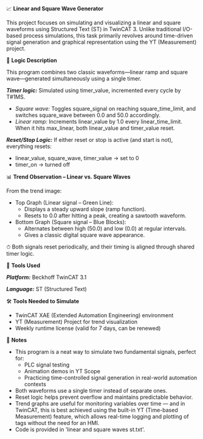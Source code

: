📈 **Linear and Square Wave Generator**

This project focuses on simulating and visualizing a linear and square waveforms using Structured Text (ST) in TwinCAT 3. Unlike traditional I/O-based process simulations, this task primarily revolves around time-driven signal generation and graphical representation using the YT (Measurement) project.

🧩 **Logic Description**

This program combines two classic waveforms—linear ramp and square wave—generated simultaneously using a single timer.

_**Timer logic:**_ Simulated using timer_value, incremented every cycle by T#1MS.
  - _Square wave:_ Toggles square_signal on reaching square_time_limit, and switches square_wave between 0.0 and 50.0 accordingly.
  - _Linear ramp:_ Increments linear_value by 1.0 every linear_time_limit. When it hits max_linear, both linear_value and timer_value reset.
    
**_Reset/Stop Logic:_** If either reset or stop is active (and start is not), everything resets:
  - linear_value, square_wave, timer_value → set to 0
  - timer_on → turned off

📊 **Trend Observation – Linear vs. Square Waves**

From the trend image:
- Top Graph (Linear signal – Green Line):
  - Displays a steady upward slope (ramp function).
  - Resets to 0.0 after hitting a peak, creating a sawtooth waveform.
- Bottom Graph (Square signal – Blue Blocks):
  - Alternates between high (50.0) and low (0.0) at regular intervals.
  - Gives a classic digital square wave appearance.
    
⏱ Both signals reset periodically, and their timing is aligned through shared timer logic.

🔧 **Tools Used**

_**Platform:**_ Beckhoff TwinCAT 3.1

_**Language:**_ ST (Structured Text)

🛠️ **Tools Needed to Simulate**

- TwinCAT XAE (Extended Automation Engineering) environment
- YT (Measurement) Project for trend visualization
- Weekly runtime license (valid for 7 days, can be renewed)

📌 **Notes**

- This program is a neat way to simulate two fundamental signals, perfect for:
  - PLC signal testing
  - Animation demos in YT Scope
  - Practicing time-controlled signal generation in real-world automation contexts
- Both waveforms use a single timer instead of separate ones.
- Reset logic helps prevent overflow and maintains predictable behavior.
- Trend graphs are useful for monitoring variables over time — and in TwinCAT, this is best achieved using the built-in YT (Time-based Measurement) feature, which allows real-time logging and plotting of tags without the need for an HMI.
- Code is provided in 'linear and square waves st.txt'.

